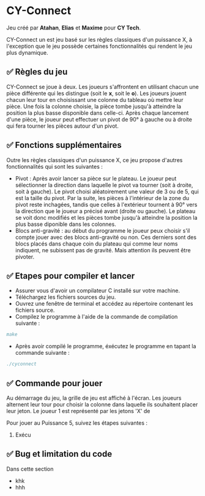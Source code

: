 # CY-Connect
Jeu créé par **Atahan**, **Elias** et **Maxime** pour **CY Tech**.

CY-Connect un est jeu basé sur les règles classiques d'un puissance X, à l'exception que le jeu possède certaines fonctionnalités qui rendent le jeu plus dynamique.

## ✅ Règles du jeu
CY-Connect se joue à deux. Les joueurs s'affrontent en utilisant chacun une pièce différente qui les distingue (soit le **x**, soit le **o**). 
Les joueurs jouent chacun leur tour en choisissant une colonne du tableau où mettre leur pièce. Une fois la colonne choisie, la pièce tombe jusqu'à atteindre la position la plus basse disponible dans celle-ci. 
Après chaque lancement d'une pièce, le joueur peut effectuer un pivot de 90° à gauche ou à droite qui fera tourner les pièces autour d'un pivot.

## ✅ Fonctions supplémentaires
Outre les règles classiques d'un puissance X, ce jeu propose d'autres fonctionnalités qui sont les suivantes :

- Pivot : Après avoir lancer sa pièce sur le plateau. Le joueur peut sélectionner la direction dans laquelle le pivot va tourner (soit à droite, soit à gauche). Le pivot choisi aléatoirement une valeur de 3 ou de 5, qui est la taille du pivot. Par la suite, les pièces à l'intérieur de la zone du pivot reste inchagées, tandis que celles à l'extérieur tournent à 90° vers la direction que le joueur a précisé avant (droite ou gauche). Le plateau se voit donc modifiés et les pièces tombe jusqu'à atteindre la position la plus basse diponible dans les colonnes.
- Blocs anti-gravité : au début du programme le joueur peux choisir s'il compte jouer avec des blocs anti-gravité ou non. Ces derniers sont des blocs placés dans chaque coin du plateau qui comme leur noms indiquent, ne subissent pas de gravité. Mais attention ils peuvent être pivoter.

## ✅ Etapes pour compiler et lancer
- Assurer vous d'avoir un compilateur C installé sur votre machine.
- Téléchargez les fichiers sources du jeu.
- Ouvrez une fenêtre de terminal et accédez au répertoire contenant les fichiers source.
- Compilez le programme à l'aide de la commande de compilation suivante :
```bibtex
make
```
- Après avoir compilé le programme, éxécutez le programme en tapant la commande suivante :
```bibtex
./cyconnect
```

## ✅ Commande pour jouer
Au démarrage du jeu, la grille  de jeu est affiché à l'écran. Les joueurs alternent leur tour pour choisir la colonne dans laquelle ils souhaitent placer leur jeton. Le joueur 1 est représenté par les jetons 'X' de 

Pour jouer au Puissance 5, suivez les étapes suivantes : 

1. Exécu

## ✅ Bug et limitation du code
Dans cette section 
- khk
- hhh
